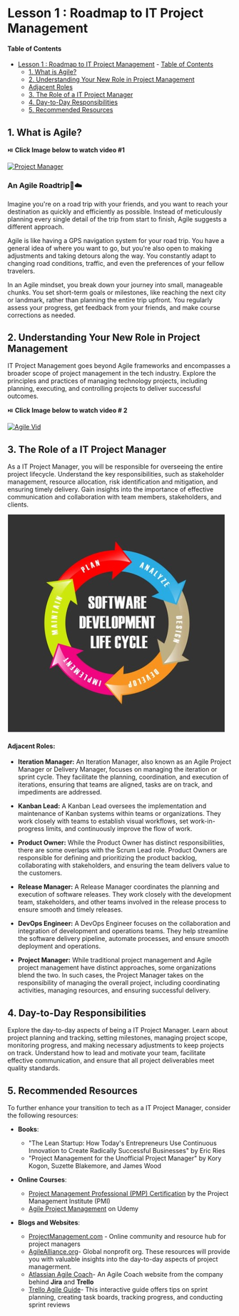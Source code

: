 # Lesson 1 : Roadmap to IT Project Management


#### Table of Contents
- [Lesson 1 : Roadmap to IT Project Management](#lesson-1--roadmap-to-technical-project-management)
      - [Table of Contents](#table-of-contents)
  - [1. What is Agile?](#1-what-is-agile)
  - [2. Understanding Your New Role in Project Management](#2-understanding-your-new-role-in-project-management)
  - [Adjacent Roles](#adjacent-roles)
  - [3. The Role of a IT Project Manager](#3-the-role-of-a-it-project-manager)
  - [4. Day-to-Day Responsibilities](#4-day-to-day-responsibilities)
  - [5. Recommended Resources](#5-recommended-resources)

## 1. What is Agile?

:play_or_pause_button: **Click Image below to watch video #1**

[![Project Manager](http://img.youtube.com/vi/8eVXTyIZ1Hs/0.jpg)](https://www.youtube.com/watch?v=8eVXTyIZ1Hs "What is Agile Methodology?")


### **An Agile Roadtrip**:car::cloud:
Imagine you're on a road trip with your friends, and you want to reach your destination as quickly and efficiently as possible. Instead of meticulously planning every single detail of the trip from start to finish, Agile suggests a different approach.

Agile is like having a GPS navigation system for your road trip. You have a general idea of where you want to go, but you're also open to making adjustments and taking detours along the way. You constantly adapt to changing road conditions, traffic, and even the preferences of your fellow travelers.

In an Agile mindset, you break down your journey into small, manageable chunks. You set short-term goals or milestones, like reaching the next city or landmark, rather than planning the entire trip upfront. You regularly assess your progress, get feedback from your friends, and make course corrections as needed.


## 2. Understanding Your New Role in Project Management



IT Project Management goes beyond Agile frameworks and encompasses a broader scope of project management in the tech industry. Explore the principles and practices of managing technology projects, including planning, executing, and controlling projects to deliver successful outcomes.

:play_or_pause_button: **Click Image below to watch video # 2**

[![Agile Vid](http://img.youtube.com/vi/5_PuobVHeLg/0.jpg)](https://www.youtube.com/watch?v=5_PuobVHeLg "What is Agile Methodology?")


## 3. The Role of a IT Project Manager

As a IT Project Manager, you will be responsible for overseeing the entire project lifecycle. Understand the key responsibilities, such as stakeholder management, resource allocation, risk identification and mitigation, and ensuring timely delivery. Gain insights into the importance of effective communication and collaboration with team members, stakeholders, and clients.

![SDLC](SDLC.jpg)

#### Adjacent Roles:
- **Iteration Manager:** An Iteration Manager, also known as an Agile Project Manager or Delivery Manager, focuses on managing the iteration or sprint cycle. They facilitate the planning, coordination, and execution of iterations, ensuring that teams are aligned, tasks are on track, and impediments are addressed.

- **Kanban Lead:** A Kanban Lead oversees the implementation and maintenance of Kanban systems within teams or organizations. They work closely with teams to establish visual workflows, set work-in-progress limits, and continuously improve the flow of work.

- **Product Owner:** While the Product Owner has distinct responsibilities, there are some overlaps with the Scrum Lead role. Product Owners are responsible for defining and prioritizing the product backlog, collaborating with stakeholders, and ensuring the team delivers value to the customers.

- **Release Manager:** A Release Manager coordinates the planning and execution of software releases. They work closely with the development team, stakeholders, and other teams involved in the release process to ensure smooth and timely releases.

- **DevOps Engineer:** A DevOps Engineer focuses on the collaboration and integration of development and operations teams. They help streamline the software delivery pipeline, automate processes, and ensure smooth deployment and operations.

- **Project Manager:** While traditional project management and Agile project management have distinct approaches, some organizations blend the two. In such cases, the Project Manager takes on the responsibility of managing the overall project, including coordinating activities, managing resources, and ensuring successful delivery.
 </ul>

## 4. Day-to-Day Responsibilities

Explore the day-to-day aspects of being a IT Project Manager. Learn about project planning and tracking, setting milestones, managing project scope, monitoring progress, and making necessary adjustments to keep projects on track. Understand how to lead and motivate your team, facilitate effective communication, and ensure that all project deliverables meet quality standards.

## 5. Recommended Resources

To further enhance your transition to tech as a IT Project Manager, consider the following resources:

- **Books**:
  - "The Lean Startup: How Today's Entrepreneurs Use Continuous Innovation to Create Radically Successful Businesses" by Eric Ries
  - "Project Management for the Unofficial Project Manager" by Kory Kogon, Suzette Blakemore, and James Wood

- **Online Courses**:
  - [Project Management Professional (PMP) Certification](https://www.pmi.org/certifications/project-management-pmp) by the Project Management Institute (PMI)
  - [Agile Project Management](https://www.udemy.com/topic/agile/) on Udemy

- **Blogs and Websites**:
  - [ProjectManagement.com](https://www.projectmanagement.com/) - Online community and resource hub for project managers
  - [AgileAlliance.org](https://www.agilealliance.org/resources)- Global nonprofit org. These resources will provide you with valuable insights into the day-to-day aspects of project managerment. 
  - [Atlassian Agile Coach](https://www.atlassian.com/agile)- An Agile Coach website from the company behind **Jira** and **Trello**
  - [Trello Agile Guide](https://blog.trello.com/beginners-guide-scrum-and-agile-project-management)- This interactive guide offers tips on sprint planning, creating task boards, tracking progress, and conducting sprint reviews
